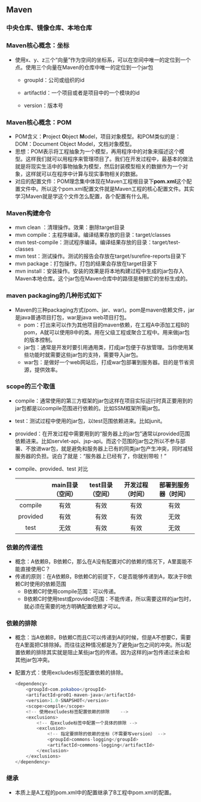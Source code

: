 ## Maven

### 中央仓库、镜像仓库、本地仓库

### Maven核心概念：坐标

- 使用x、y、z三个“向量”作为空间的坐标系，可以在空间中唯一的定位到一个点。使用三个向量在Maven的仓库中唯一的定位到一个jar包

  - groupId：公司或组织的id

  - artifactId：一个项目或者是项目中的一个模块的id

  - version：版本号


### Maven核心概念：POM

- POM含义：**P**roject **O**bject **M**odel，项目对象模型。和POM类似的是：DOM：Document Object Model，文档对象模型。
- 思想：POM表示将工程抽象为一个模型，再用程序中的对象来描述这个模型。这样我们就可以用程序来管理项目了。我们在开发过程中，最基本的做法就是将现实生活中的事物抽象为模型，然后封装模型相关的数据作为一个对象，这样就可以在程序中计算与现实事物相关的数据。
- 对应的配置文件：POM理念集中体现在Maven工程根目录下**pom.xml**这个配置文件中。所以这个pom.xml配置文件就是Maven工程的核心配置文件。其实学习Maven就是学这个文件怎么配置，各个配置有什么用。

### Maven构建命令

- mvn clean ：清理操作。效果：删除target目录
- mvn compile：主程序编译。编译结果存放的目录：target/classes
- mvn test-compile：测试程序编译。编译结果存放的目录：target/test-classes
- mvn test：测试操作。测试的报告会存放在target/surefire-reports目录下
- mvn package：打包操作。打包的结果会存放在target目录下
- mvn install：安装操作。安装的效果是将本地构建过程中生成的jar包存入Maven本地仓库。这个jar包在Maven仓库中的路径是根据它的坐标生成的。

### maven packaging的几种形式如下

- Maven的三种packaging方式(pom、jar、war)。pom是maven依赖文件，jar是java普通项目打包，war是java web项目打包。
  - pom：打出来可以作为其他项目的maven依赖，在工程A中添加工程B的pom，A就可以使用B中的类。用在父级工程或聚合工程中。用来做jar包的版本控制。
  - jar包：通常是开发时要引用通用类，打成jar包便于存放管理。当你使用某些功能时就需要这些jar包的支持，需要导入jar包。
  - war包：是做好一个web网站后，打成war包部署到服务器。目的是节省资源，提供效率。

### scope的三个取值

- compile：通常使用的第三方框架的jar包这样在项目实际运行时真正要用到的jar包都是以compile范围进行依赖的。比如SSM框架所需jar包。
- test：测试过程中使用的jar包，以test范围依赖进来。比如junit。
- provided：在开发过程中需要用到的“服务器上的jar包”通常以provided范围依赖进来。比如servlet-api、jsp-api。而这个范围的jar包之所以不参与部署、不放进war包，就是避免和服务器上已有的同类jar包产生冲突，同时减轻服务器的负担。说白了就是：“服务器上已经有了，你就别带啦！”

- compile、provided、test 对比

  |          | main目录（空间） | test目录（空间） | 开发过程（时间） | 部署到服务器（时间） |
  | :------: | :--------------: | :--------------: | :--------------: | :------------------: |
  | compile  |       有效       |       有效       |       有效       |         有效         |
  | provided |       有效       |       有效       |       有效       |         无效         |
  |   test   |       无效       |       有效       |       有效       |         无效         |

### 依赖的传递性

- 概念：A依赖B，B依赖C，那么在A没有配置对C的依赖的情况下，A里面能不能直接使用C？
- 传递的原则：在A依赖B，B依赖C的前提下，C是否能够传递到A，取决于B依赖C时使用的依赖范围
  - B依赖C时使用compile范围：可以传递。
  - B依赖C时使用test或provided范围：不能传递，所以需要这样的jar包时，就必须在需要的地方明确配置依赖才可以。

### 依赖的排除

- 概念：当A依赖B，B依赖C而且C可以传递到A的时候，但是A不想要C，需要在A里面把C排除掉。而往往这种情况都是为了避免jar包之间的冲突。所以配置依赖的排除其实就是阻止某些jar包的传递。因为这样的jar包传递过来会和其他jar包冲突。

- 配置方式：使用excludes标签配置依赖的排除。

  ```java
  <dependency>
      <groupId>com.pokaboo</groupId>
      <artifactId>pro01-maven-java</artifactId>
      <version>1.0-SNAPSHOT</version>
      <scope>compile</scope>
      <!-- 使用excludes标签配置依赖的排除    -->
      <exclusions>
          <!-- 在exclude标签中配置一个具体的排除 -->
          <exclusion>
              <!-- 指定要排除的依赖的坐标（不需要写version） -->
              <groupId>commons-logging</groupId>
              <artifactId>commons-logging</artifactId>
          </exclusion>
      </exclusions>
  </dependency>
  ```

  
### 继承

- 本质上是A工程的pom.xml中的配置继承了B工程中pom.xml的配置。

